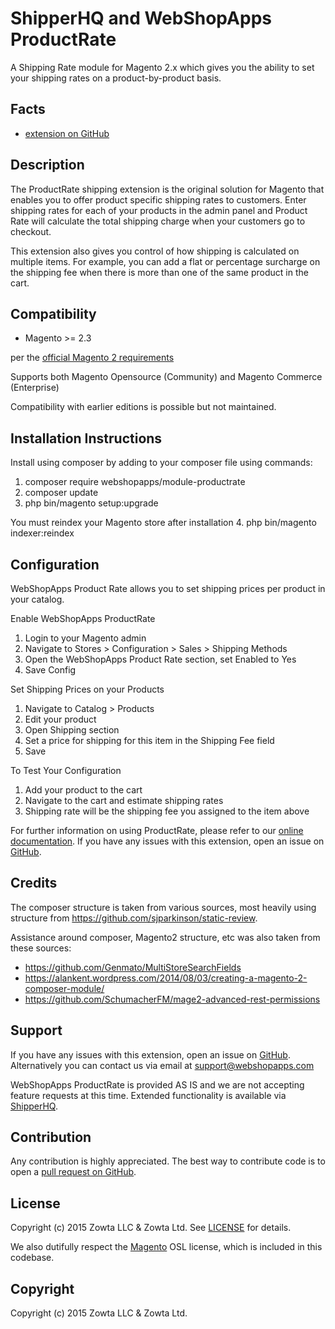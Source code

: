# ShipperHQ and WebShopApps ProductRate

A Shipping Rate module for Magento 2.x which gives you the ability to set your shipping rates on a product-by-product basis.

Facts
-----
- [extension on GitHub](https://github.com/webshopapps/module-productrate)

Description
-----------
The ProductRate shipping extension is the original solution for Magento that enables you to offer product specific shipping rates to customers. Enter shipping rates for each of your products in the admin panel and Product Rate will calculate the total shipping charge when your customers go to checkout.

This extension also gives you control of how shipping is calculated on multiple items. For example, you can add a flat or percentage surcharge on the shipping fee when there is more than one of the same product in the cart.

Compatibility
-------------
- Magento >= 2.3

per the [official Magento 2 requirements](https://experienceleague.adobe.com/docs/commerce-operations/installation-guide/system-requirements.html)

Supports both Magento Opensource (Community) and Magento Commerce (Enterprise)

Compatibility with earlier editions is possible but not maintained.

Installation Instructions
-------------------------
Install using composer by adding to your composer file using commands:

1. composer require webshopapps/module-productrate
2. composer update
3. php bin/magento setup:upgrade

You must reindex your Magento store after installation
4. php bin/magento indexer:reindex

Configuration
-------
WebShopApps Product Rate allows you to set shipping prices per product in your catalog. 

Enable WebShopApps ProductRate
1. Login to your Magento admin 
2. Navigate to Stores > Configuration > Sales > Shipping Methods 
3. Open the WebShopApps Product Rate section, set Enabled to Yes 
4. Save Config 

Set Shipping Prices on your Products
1. Navigate to Catalog > Products 
2. Edit your product
3. Open Shipping section
4. Set a price for shipping for this item in the Shipping Fee field
5. Save 


To Test Your Configuration
1. Add your product to the cart
2. Navigate to the cart and estimate shipping rates 
3. Shipping rate will be the shipping fee you assigned to the item above


For further information on using ProductRate, please refer to our [online documentation](https://docs.shipperhq.com/category/webshopapps-extensions/product-rate/).
If you have any issues with this extension, open an issue on [GitHub](https://github.com/webshopapps/module-productrate/issues).

Credits
---------
The composer structure is taken from various sources, most heavily using structure from <https://github.com/sjparkinson/static-review>.

Assistance around composer, Magento2 structure, etc was also taken from these sources:

* <https://github.com/Genmato/MultiStoreSearchFields>
* <https://alankent.wordpress.com/2014/08/03/creating-a-magento-2-composer-module/>
* <https://github.com/SchumacherFM/mage2-advanced-rest-permissions>

Support
-------
If you have any issues with this extension, open an issue on [GitHub](https://github.com/webshopapps/module-productrate/issues).
Alternatively you can contact us via email at support@webshopapps.com

WebShopApps ProductRate is provided AS IS and we are not accepting feature requests at this time. Extended functionality is available via [ShipperHQ](https://www.shipperhq.com).

Contribution
------------
Any contribution is highly appreciated. The best way to contribute code is to open a [pull request on GitHub](https://help.github.com/articles/using-pull-requests).

License
-------
Copyright (c) 2015 Zowta LLC & Zowta Ltd. See [LICENSE] for details.

We also dutifully respect the [Magento] OSL license, which is included in this codebase.


[license]: LICENSE.txt
[magento]: https://github.com/magento/magento2/blob/2.4-develop/LICENSE.txt

Copyright
---------
Copyright (c) 2015 Zowta LLC & Zowta Ltd.
